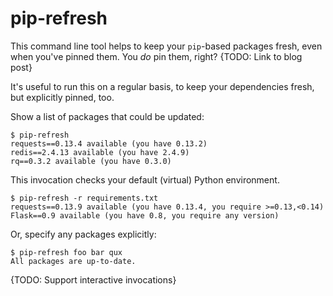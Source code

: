 pip-refresh
===========

This command line tool helps to keep your `pip`-based packages fresh, even when
you've pinned them.  You _do_ pin them, right?  {TODO: Link to blog post}

It's useful to run this on a regular basis, to keep your dependencies fresh,
but explicitly pinned, too.

Show a list of packages that could be updated:

    $ pip-refresh
    requests==0.13.4 available (you have 0.13.2)
    redis==2.4.13 available (you have 2.4.9)
    rq==0.3.2 available (you have 0.3.0)

This invocation checks your default (virtual) Python environment.

    $ pip-refresh -r requirements.txt
    requests==0.13.9 available (you have 0.13.4, you require >=0.13,<0.14)
    Flask==0.9 available (you have 0.8, you require any version)

Or, specify any packages explicitly:

    $ pip-refresh foo bar qux
    All packages are up-to-date.


{TODO: Support interactive invocations}
